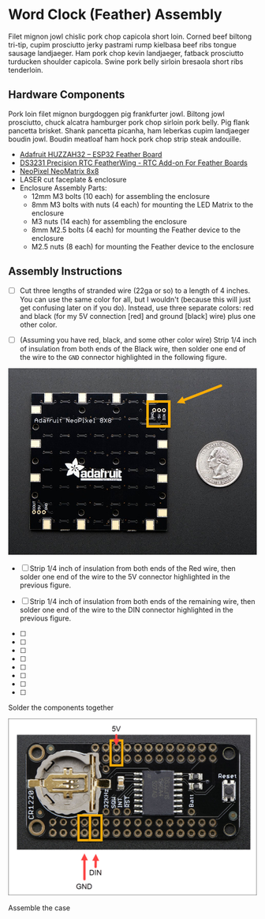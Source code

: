 # Word Clock (Feather) Assembly

Filet mignon jowl chislic pork chop capicola short loin. Corned beef biltong tri-tip, cupim prosciutto jerky pastrami rump kielbasa beef ribs tongue sausage landjaeger. Ham pork chop kevin landjaeger, fatback prosciutto turducken shoulder capicola. Swine pork belly sirloin bresaola short ribs tenderloin.

## Hardware Components

Pork loin filet mignon burgdoggen pig frankfurter jowl. Biltong jowl prosciutto, chuck alcatra hamburger pork chop sirloin pork belly. Pig flank pancetta brisket. Shank pancetta picanha, ham leberkas cupim landjaeger boudin jowl. Boudin meatloaf ham hock pork chop strip steak andouille.

* [Adafruit HUZZAH32 – ESP32 Feather Board](https://learn.adafruit.com/adafruit-huzzah32-esp32-feather)
* [DS3231 Precision RTC FeatherWing - RTC Add-on For Feather Boards](https://www.adafruit.com/product/3028)
* [NeoPixel NeoMatrix 8x8](https://www.adafruit.com/products/1487)
* LASER cut faceplate & enclosure
* Enclosure Assembly Parts:
  * 12mm M3 bolts (10 each) for assembling the enclosure  
  * 8mm M3 bolts with nuts (4 each) for mounting the LED Matrix to the enclosure
  * M3 nuts (14 each) for assembling the enclosure
  * 8mm M2.5 bolts (4 each) for mounting the Feather device to the enclosure
  * M2.5 nuts (8 each) for mounting the Feather device to the enclosure

## Assembly Instructions

- [ ] Cut three lengths of stranded wire (22ga or so) to a length of 4 inches. You can use the same color for all, but I wouldn't (because this will just get confusing later on if you do). Instead, use three separate colors: red and black (for my 5V connection [red] and ground [black] wire) plus one other color.

- [ ] (Assuming you have red, black, and some other color wire) Strip 1/4 inch of insulation from both ends of the Black wire, then solder one end of the wire to the `GND` connector highlighted in the following figure. 

![Adafruit NeoPixel NeoMatrix 8x8 Connections](images/neopixel-pins.png)

- [ ] Strip 1/4 inch of insulation from both ends of the Red wire, then solder one end of the wire to the 5V connector highlighted in the previous figure.

- [ ] Strip 1/4 inch of insulation from both ends of the remaining wire, then solder one end of the wire to the DIN connector highlighted in the previous figure.

- [ ] 

- [ ] 

- [ ] 

- [ ] 

- [ ] 

- [ ] 

- [ ] 

- [ ] 

Solder the components together


![DS3231 Precision RTC FeatherWing Connections](images/ds3231-pins.png)


Assemble the case

